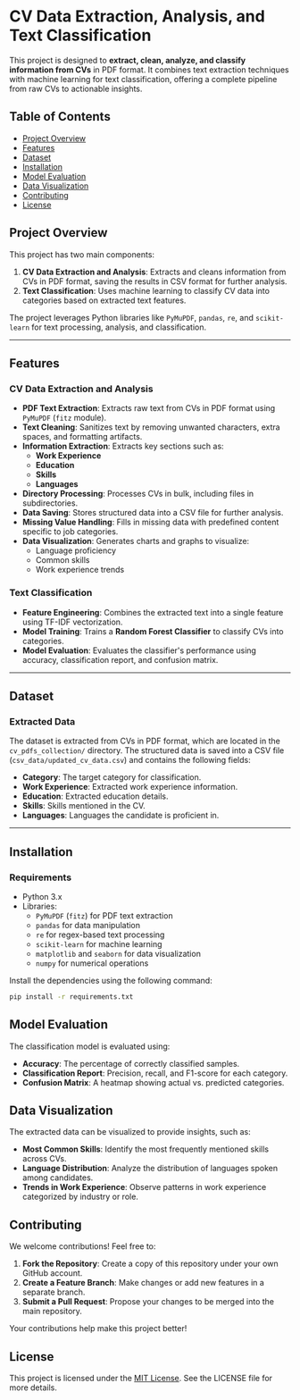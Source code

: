 # CV Data Extraction, Analysis, and Text Classification

This project is designed to **extract, clean, analyze, and classify information from CVs** in PDF format. It combines text extraction techniques with machine learning for text classification, offering a complete pipeline from raw CVs to actionable insights.

## Table of Contents
- [Project Overview](#project-overview)
- [Features](#features)
- [Dataset](#dataset)
- [Installation](#installation)
- [Model Evaluation](#model-evaluation)
- [Data Visualization](#data-visualization)
- [Contributing](#contributing)
- [License](#license)

## Project Overview
This project has two main components:
1. **CV Data Extraction and Analysis**: Extracts and cleans information from CVs in PDF format, saving the results in CSV format for further analysis.
2. **Text Classification**: Uses machine learning to classify CV data into categories based on extracted text features.

The project leverages Python libraries like `PyMuPDF`, `pandas`, `re`, and `scikit-learn` for text processing, analysis, and classification.

---

## Features

### CV Data Extraction and Analysis
- **PDF Text Extraction**: Extracts raw text from CVs in PDF format using `PyMuPDF` (`fitz` module).
- **Text Cleaning**: Sanitizes text by removing unwanted characters, extra spaces, and formatting artifacts.
- **Information Extraction**: Extracts key sections such as:
  - **Work Experience**
  - **Education**
  - **Skills**
  - **Languages**
- **Directory Processing**: Processes CVs in bulk, including files in subdirectories.
- **Data Saving**: Stores structured data into a CSV file for further analysis.
- **Missing Value Handling**: Fills in missing data with predefined content specific to job categories.
- **Data Visualization**: Generates charts and graphs to visualize:
  - Language proficiency
  - Common skills
  - Work experience trends

### Text Classification
- **Feature Engineering**: Combines the extracted text into a single feature using TF-IDF vectorization.
- **Model Training**: Trains a **Random Forest Classifier** to classify CVs into categories.
- **Model Evaluation**: Evaluates the classifier's performance using accuracy, classification report, and confusion matrix.

---

## Dataset

### Extracted Data
The dataset is extracted from CVs in PDF format, which are located in the `cv_pdfs_collection/` directory. The structured data is saved into a CSV file (`csv_data/updated_cv_data.csv`) and contains the following fields:
- **Category**: The target category for classification.
- **Work Experience**: Extracted work experience information.
- **Education**: Extracted education details.
- **Skills**: Skills mentioned in the CV.
- **Languages**: Languages the candidate is proficient in.

---

## Installation

### Requirements
- Python 3.x
- Libraries:
  - `PyMuPDF` (`fitz`) for PDF text extraction
  - `pandas` for data manipulation
  - `re` for regex-based text processing
  - `scikit-learn` for machine learning
  - `matplotlib` and `seaborn` for data visualization
  - `numpy` for numerical operations

Install the dependencies using the following command:

```bash
pip install -r requirements.txt
```
## Model Evaluation

The classification model is evaluated using:

- **Accuracy**: The percentage of correctly classified samples.
- **Classification Report**: Precision, recall, and F1-score for each category.
- **Confusion Matrix**: A heatmap showing actual vs. predicted categories.

## Data Visualization

The extracted data can be visualized to provide insights, such as:

- **Most Common Skills**: Identify the most frequently mentioned skills across CVs.
- **Language Distribution**: Analyze the distribution of languages spoken among candidates.
- **Trends in Work Experience**: Observe patterns in work experience categorized by industry or role.

## Contributing

We welcome contributions! Feel free to:

1. **Fork the Repository**: Create a copy of this repository under your own GitHub account.
2. **Create a Feature Branch**: Make changes or add new features in a separate branch.
3. **Submit a Pull Request**: Propose your changes to be merged into the main repository.

Your contributions help make this project better!

## License

This project is licensed under the [MIT License](LICENSE). See the LICENSE file for more details.

